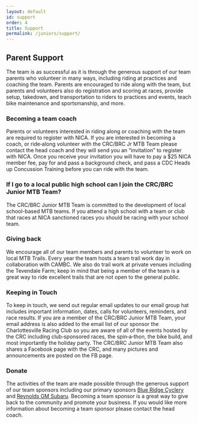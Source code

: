 ```yaml
---
layout: default
id: support
order: 4
title: Support
permalink: /juniors/support/
---
```



## Parent Support
The team is as successful as it is through the generous support of our team parents who volunteer in many ways, including riding at practices and coaching the team. Parents are encouraged to ride along with the team, but parents and volunteers also do registration and scoring at races, provide setup, takedown, and transportation to riders to practices and events, teach bike maintenance and sportsmanship, and more.

### Becoming a team coach
Parents or volunteers interested in riding along or coaching with the team are required to register with NICA. If you are interested in becoming a coach, or ride‐along volunteer with the CRC/BRC Jr MTB Team please contact the head coach and they will send you an “invitation” to register with NICA. Once you receive your invitation you will have to pay a $25 NICA member fee, pay for and pass a background check, and pass a CDC Heads up Concussion Training before you can ride with the team. 

### If I go to a local public high school can I join the CRC/BRC Junior MTB Team? 
The CRC/BRC Junior MTB Team is committed to the development of local school-based MTB teams. If you attend a high school with a team or club that races at NICA sanctioned races you should be racing with your school team.
 
### Giving back
We encourage all of our team members and parents to volunteer to work on local MTB Trails. Every year the team hosts a team trail work day in collaboration with CAMBC. We also do trail work at private venues including the Tevendale Farm; keep in mind that being a member of the team is a great way to ride excellent trails that are not open to the general public.

### Keeping in Touch
To keep in touch, we send out regular email updates to our email group hat includes important information, dates, calls for volunteers, reminders, and race results. If you are a member of the CRC/BRC Junior MTB Team, your email address is also added to the email list of our sponsor the Charlottesville Racing Club so you are aware of all of the events hosted by the CRC including club‐sponsored races, the spin‐a‐thon, the bike build, and most importantly the holiday party. The CRC/BRC Junior MTB Team also shares a Facebook page with the CRC, and many pictures and announcements are posted on the FB page.

### Donate
The activities of the team are made possible through the generous support of our team sponsors including our primary sponsors [Blue Ridge Cyclery](https://www.blueridgecyclery.com/) and [Reynolds GM Subaru](https://www.reynoldsgmsubaru.com/). Becoming a team sponsor is a great way to give back to the community and promote your business. If you would like more information about becoming a team sponsor please contact the head coach. 
